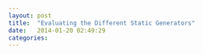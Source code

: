 ```yaml
---
layout: post
title:  "Evaluating the Different Static Generators"
date:   2014-01-20 02:49:29
categories: 
---
```



